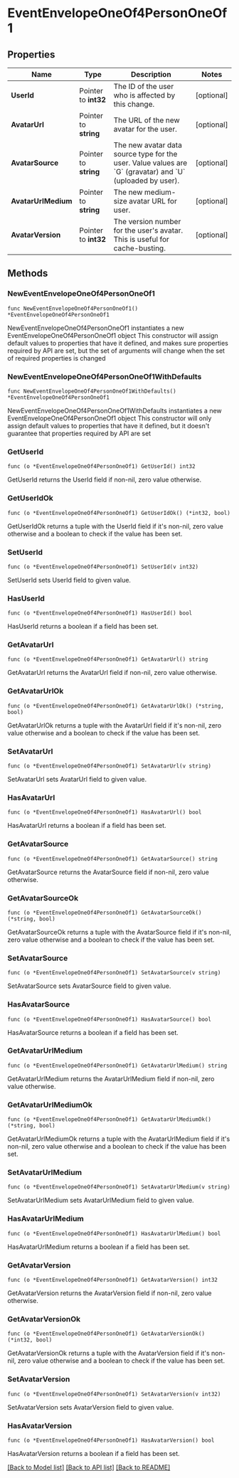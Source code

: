 # EventEnvelopeOneOf4PersonOneOf1

## Properties

Name | Type | Description | Notes
------------ | ------------- | ------------- | -------------
**UserId** | Pointer to **int32** | The ID of the user who is affected by this change.  | [optional] 
**AvatarUrl** | Pointer to **string** | The URL of the new avatar for the user.  | [optional] 
**AvatarSource** | Pointer to **string** | The new avatar data source type for the user.  Value values are &#x60;G&#x60; (gravatar) and &#x60;U&#x60; (uploaded by user).  | [optional] 
**AvatarUrlMedium** | Pointer to **string** | The new medium-size avatar URL for user.  | [optional] 
**AvatarVersion** | Pointer to **int32** | The version number for the user&#39;s avatar. This is useful for cache-busting.  | [optional] 

## Methods

### NewEventEnvelopeOneOf4PersonOneOf1

`func NewEventEnvelopeOneOf4PersonOneOf1() *EventEnvelopeOneOf4PersonOneOf1`

NewEventEnvelopeOneOf4PersonOneOf1 instantiates a new EventEnvelopeOneOf4PersonOneOf1 object
This constructor will assign default values to properties that have it defined,
and makes sure properties required by API are set, but the set of arguments
will change when the set of required properties is changed

### NewEventEnvelopeOneOf4PersonOneOf1WithDefaults

`func NewEventEnvelopeOneOf4PersonOneOf1WithDefaults() *EventEnvelopeOneOf4PersonOneOf1`

NewEventEnvelopeOneOf4PersonOneOf1WithDefaults instantiates a new EventEnvelopeOneOf4PersonOneOf1 object
This constructor will only assign default values to properties that have it defined,
but it doesn't guarantee that properties required by API are set

### GetUserId

`func (o *EventEnvelopeOneOf4PersonOneOf1) GetUserId() int32`

GetUserId returns the UserId field if non-nil, zero value otherwise.

### GetUserIdOk

`func (o *EventEnvelopeOneOf4PersonOneOf1) GetUserIdOk() (*int32, bool)`

GetUserIdOk returns a tuple with the UserId field if it's non-nil, zero value otherwise
and a boolean to check if the value has been set.

### SetUserId

`func (o *EventEnvelopeOneOf4PersonOneOf1) SetUserId(v int32)`

SetUserId sets UserId field to given value.

### HasUserId

`func (o *EventEnvelopeOneOf4PersonOneOf1) HasUserId() bool`

HasUserId returns a boolean if a field has been set.

### GetAvatarUrl

`func (o *EventEnvelopeOneOf4PersonOneOf1) GetAvatarUrl() string`

GetAvatarUrl returns the AvatarUrl field if non-nil, zero value otherwise.

### GetAvatarUrlOk

`func (o *EventEnvelopeOneOf4PersonOneOf1) GetAvatarUrlOk() (*string, bool)`

GetAvatarUrlOk returns a tuple with the AvatarUrl field if it's non-nil, zero value otherwise
and a boolean to check if the value has been set.

### SetAvatarUrl

`func (o *EventEnvelopeOneOf4PersonOneOf1) SetAvatarUrl(v string)`

SetAvatarUrl sets AvatarUrl field to given value.

### HasAvatarUrl

`func (o *EventEnvelopeOneOf4PersonOneOf1) HasAvatarUrl() bool`

HasAvatarUrl returns a boolean if a field has been set.

### GetAvatarSource

`func (o *EventEnvelopeOneOf4PersonOneOf1) GetAvatarSource() string`

GetAvatarSource returns the AvatarSource field if non-nil, zero value otherwise.

### GetAvatarSourceOk

`func (o *EventEnvelopeOneOf4PersonOneOf1) GetAvatarSourceOk() (*string, bool)`

GetAvatarSourceOk returns a tuple with the AvatarSource field if it's non-nil, zero value otherwise
and a boolean to check if the value has been set.

### SetAvatarSource

`func (o *EventEnvelopeOneOf4PersonOneOf1) SetAvatarSource(v string)`

SetAvatarSource sets AvatarSource field to given value.

### HasAvatarSource

`func (o *EventEnvelopeOneOf4PersonOneOf1) HasAvatarSource() bool`

HasAvatarSource returns a boolean if a field has been set.

### GetAvatarUrlMedium

`func (o *EventEnvelopeOneOf4PersonOneOf1) GetAvatarUrlMedium() string`

GetAvatarUrlMedium returns the AvatarUrlMedium field if non-nil, zero value otherwise.

### GetAvatarUrlMediumOk

`func (o *EventEnvelopeOneOf4PersonOneOf1) GetAvatarUrlMediumOk() (*string, bool)`

GetAvatarUrlMediumOk returns a tuple with the AvatarUrlMedium field if it's non-nil, zero value otherwise
and a boolean to check if the value has been set.

### SetAvatarUrlMedium

`func (o *EventEnvelopeOneOf4PersonOneOf1) SetAvatarUrlMedium(v string)`

SetAvatarUrlMedium sets AvatarUrlMedium field to given value.

### HasAvatarUrlMedium

`func (o *EventEnvelopeOneOf4PersonOneOf1) HasAvatarUrlMedium() bool`

HasAvatarUrlMedium returns a boolean if a field has been set.

### GetAvatarVersion

`func (o *EventEnvelopeOneOf4PersonOneOf1) GetAvatarVersion() int32`

GetAvatarVersion returns the AvatarVersion field if non-nil, zero value otherwise.

### GetAvatarVersionOk

`func (o *EventEnvelopeOneOf4PersonOneOf1) GetAvatarVersionOk() (*int32, bool)`

GetAvatarVersionOk returns a tuple with the AvatarVersion field if it's non-nil, zero value otherwise
and a boolean to check if the value has been set.

### SetAvatarVersion

`func (o *EventEnvelopeOneOf4PersonOneOf1) SetAvatarVersion(v int32)`

SetAvatarVersion sets AvatarVersion field to given value.

### HasAvatarVersion

`func (o *EventEnvelopeOneOf4PersonOneOf1) HasAvatarVersion() bool`

HasAvatarVersion returns a boolean if a field has been set.


[[Back to Model list]](../README.md#documentation-for-models) [[Back to API list]](../README.md#documentation-for-api-endpoints) [[Back to README]](../README.md)


